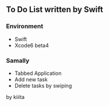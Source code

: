 ## To Do List written by Swift

### Environment
- Swift
- Xcode6 beta4

### Samally
- Tabbed Application
- Add new task
- Delete tasks by swiping

by kiiita
